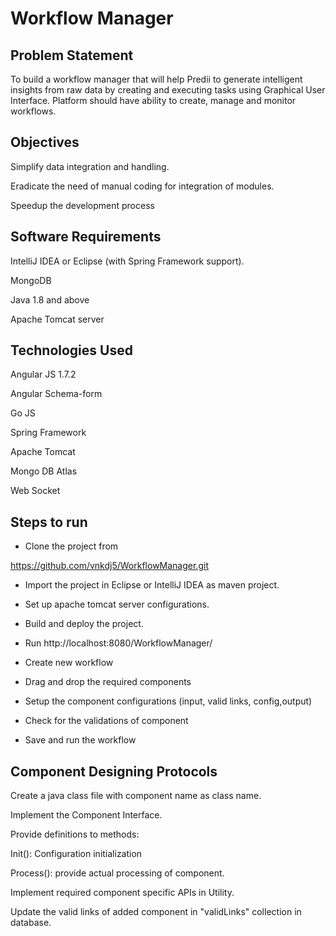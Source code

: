 # Workflow Manager 

## Problem Statement 

To build a workflow manager that will help Predii to generate intelligent insights from raw data by creating and executing tasks using Graphical User Interface. Platform should have ability to create, manage and monitor workflows. 

## Objectives 

Simplify data integration and handling. 

Eradicate the need of manual coding for integration of modules. 

Speedup the development process 

 

## Software Requirements 

IntelliJ IDEA or Eclipse (with Spring Framework support). 

MongoDB 

Java 1.8 and above 

Apache Tomcat server 

## Technologies Used 

Angular JS 1.7.2 

Angular Schema-form

Go JS 

Spring Framework 

Apache Tomcat 

Mongo DB Atlas 

Web Socket 

 

## Steps to run  

  -  Clone the project from 

https://github.com/vnkdj5/WorkflowManager.git 

  - Import the project in Eclipse or IntelliJ IDEA as maven project. 

  - Set up apache tomcat server configurations. 

  - Build and deploy the project. 

  - Run http://localhost:8080/WorkflowManager/ 

  - Create new workflow  

  - Drag and drop the required components 

  - Setup the component configurations (input, valid links, config,output) 

   - Check for the validations of component 

  - Save and run the workflow 
 

## Component Designing Protocols 

Create a java class file with component name as class name. 

Implement the Component Interface. 

Provide definitions to methods:  

Init(): Configuration initialization 

Process(): provide actual processing of component. 

Implement required component specific APIs in Utility. 

Update the valid links of added component in "validLinks" collection in database.  

 

 

 

 

 

 

 

 
